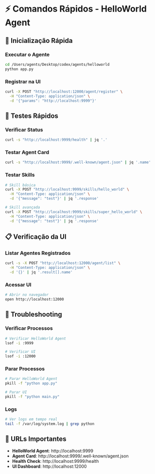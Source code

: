 # ⚡ Comandos Rápidos - HelloWorld Agent

## 🚀 Inicialização Rápida

### Executar o Agente
```bash
cd /Users/agents/Desktop/codex/agents/helloworld
python app.py
```

### Registrar na UI
```bash
curl -X POST "http://localhost:12000/agent/register" \
  -H "Content-Type: application/json" \
  -d '{"params": "http://localhost:9999"}'
```

## 🧪 Testes Rápidos

### Verificar Status
```bash
curl -s "http://localhost:9999/health" | jq '.'
```

### Testar Agent Card
```bash
curl -s "http://localhost:9999/.well-known/agent.json" | jq '.name'
```

### Testar Skills
```bash
# Skill básica
curl -X POST "http://localhost:9999/skills/hello_world" \
  -H "Content-Type: application/json" \
  -d '{"message": "test"}' | jq '.response'

# Skill avançada
curl -X POST "http://localhost:9999/skills/super_hello_world" \
  -H "Content-Type: application/json" \
  -d '{"message": "test"}' | jq '.response'
```

## 📋 Verificação da UI

### Listar Agentes Registrados
```bash
curl -s -X POST "http://localhost:12000/agent/list" \
  -H "Content-Type: application/json" \
  -d '{}' | jq '.result[].name'
```

### Acessar UI
```bash
# Abrir no navegador
open http://localhost:12000
```

## 🔧 Troubleshooting

### Verificar Processos
```bash
# Verificar HelloWorld Agent
lsof -i :9999

# Verificar UI
lsof -i :12000
```

### Parar Processos
```bash
# Parar HelloWorld Agent
pkill -f "python app.py"

# Parar UI
pkill -f "python main.py"
```

### Logs
```bash
# Ver logs em tempo real
tail -f /var/log/system.log | grep python
```

## 🎯 URLs Importantes

- **HelloWorld Agent**: http://localhost:9999
- **Agent Card**: http://localhost:9999/.well-known/agent.json
- **Health Check**: http://localhost:9999/health
- **UI Dashboard**: http://localhost:12000 
